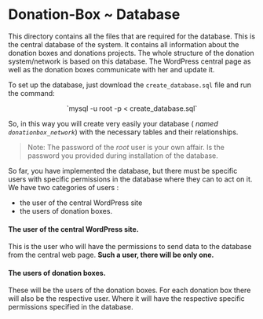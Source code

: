 # Donation-Box ~ Database

This directory contains all the files that are required for the database. This is the central database of the system. It contains all information about the donation boxes and donations projects. The whole structure of the donation system/network is based on this database.
The WordPress central page as well as the donation boxes communicate with her and update it.

To set up the database, just download the `create_database.sql` file and run the command:

<center>
`mysql -u root -p < create_database.sql`
</center>


So, in this way you will create very easily your database ( *named `donationbox_network`*) with the necessary tables and their relationships.

> Note: The password of the *root* user is your own affair. Is the password you provided during installation of the database.

So far, you have implemented the database, but there must be specific users with specific permissions in the database where they can to act on it.
We have two categories of users :
* the user of the central WordPress site
* the users of donation boxes.

#### The user of the central WordPress site.
This is the user who will have the permissions to send data to the database from the central web page.
**Such a user, there will be only one.**

#### The users of donation boxes.
These will be the users of the donation boxes. For each donation box there will also be the respective user.
Where it will have the respective specific permissions specified in the database.
